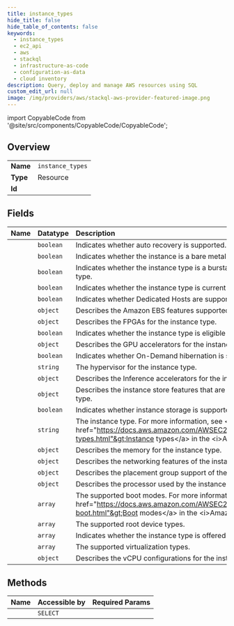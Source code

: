 ```yaml
---
title: instance_types
hide_title: false
hide_table_of_contents: false
keywords:
  - instance_types
  - ec2_api
  - aws    
  - stackql
  - infrastructure-as-code
  - configuration-as-data
  - cloud inventory
description: Query, deploy and manage AWS resources using SQL
custom_edit_url: null
image: /img/providers/aws/stackql-aws-provider-featured-image.png
---
```


import CopyableCode from '@site/src/components/CopyableCode/CopyableCode';




## Overview
<table><tbody>
<tr><td><b>Name</b></td><td><code>instance_types</code></td></tr>
<tr><td><b>Type</b></td><td>Resource</td></tr>
<tr><td><b>Id</b></td><td><CopyableCode code="aws.ec2_api.instance_types" /></td></tr>
</tbody></table>

## Fields
| Name | Datatype | Description |
|:-----|:---------|:------------|
| <CopyableCode code="autoRecoverySupported" /> | `boolean` | Indicates whether auto recovery is supported. |
| <CopyableCode code="bareMetal" /> | `boolean` | Indicates whether the instance is a bare metal instance type. |
| <CopyableCode code="burstablePerformanceSupported" /> | `boolean` | Indicates whether the instance type is a burstable performance instance type. |
| <CopyableCode code="currentGeneration" /> | `boolean` | Indicates whether the instance type is current generation. |
| <CopyableCode code="dedicatedHostsSupported" /> | `boolean` | Indicates whether Dedicated Hosts are supported on the instance type. |
| <CopyableCode code="ebsInfo" /> | `object` | Describes the Amazon EBS features supported by the instance type. |
| <CopyableCode code="fpgaInfo" /> | `object` | Describes the FPGAs for the instance type. |
| <CopyableCode code="freeTierEligible" /> | `boolean` | Indicates whether the instance type is eligible for the free tier. |
| <CopyableCode code="gpuInfo" /> | `object` | Describes the GPU accelerators for the instance type. |
| <CopyableCode code="hibernationSupported" /> | `boolean` | Indicates whether On-Demand hibernation is supported. |
| <CopyableCode code="hypervisor" /> | `string` | The hypervisor for the instance type. |
| <CopyableCode code="inferenceAcceleratorInfo" /> | `object` | Describes the Inference accelerators for the instance type. |
| <CopyableCode code="instanceStorageInfo" /> | `object` | Describes the instance store features that are supported by the instance type. |
| <CopyableCode code="instanceStorageSupported" /> | `boolean` | Indicates whether instance storage is supported. |
| <CopyableCode code="instanceType" /> | `string` | The instance type. For more information, see &lt;a href="https://docs.aws.amazon.com/AWSEC2/latest/UserGuide/instance-types.html"&gt;Instance types&lt;/a&gt; in the &lt;i&gt;Amazon EC2 User Guide&lt;/i&gt;. |
| <CopyableCode code="memoryInfo" /> | `object` | Describes the memory for the instance type. |
| <CopyableCode code="networkInfo" /> | `object` | Describes the networking features of the instance type. |
| <CopyableCode code="placementGroupInfo" /> | `object` | Describes the placement group support of the instance type. |
| <CopyableCode code="processorInfo" /> | `object` | Describes the processor used by the instance type. |
| <CopyableCode code="supportedBootModes" /> | `array` | The supported boot modes. For more information, see &lt;a href="https://docs.aws.amazon.com/AWSEC2/latest/UserGuide/ami-boot.html"&gt;Boot modes&lt;/a&gt; in the &lt;i&gt;Amazon EC2 User Guide&lt;/i&gt;. |
| <CopyableCode code="supportedRootDeviceTypes" /> | `array` | The supported root device types. |
| <CopyableCode code="supportedUsageClasses" /> | `array` | Indicates whether the instance type is offered for spot or On-Demand. |
| <CopyableCode code="supportedVirtualizationTypes" /> | `array` | The supported virtualization types. |
| <CopyableCode code="vCpuInfo" /> | `object` | Describes the vCPU configurations for the instance type. |
## Methods
| Name | Accessible by | Required Params |
|:-----|:--------------|:----------------|
| <CopyableCode code="instance_types_Describe" /> | `SELECT` | <CopyableCode code="region" /> |
